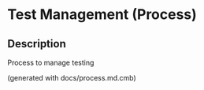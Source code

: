 # Test Management (Process)
## Description
Process to manage testing



(generated with docs/process.md.cmb)
